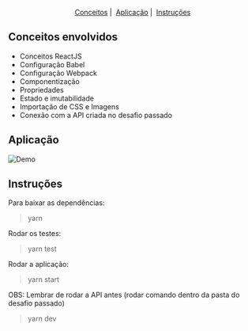 <p align = "center">
   <a href="#conceitos-envolvidos">Conceitos</a>&nbsp;|&nbsp;
   <a href="#aplicação">Aplicação</a>&nbsp;|&nbsp;
   <a href="#instruções">Instruções</a>
</p>

## Conceitos envolvidos

* Conceitos ReactJS
* Configuração Babel
* Configuração Webpack
* Componentização
* Propriedades
* Estado e imutabilidade
* Importação de CSS e Imagens
* Conexão com a API criada no desafio passado

## Aplicação

![Demo](https://i.giphy.com/JUAf8ZxjAypBE0EVjp.gif)

## Instruções

Para baixar as dependências:
> yarn

Rodar os testes:
> yarn test

Rodar a aplicação:
> yarn start

OBS: Lembrar de rodar a API antes (rodar comando dentro da pasta do desafio passado)
> yarn dev
